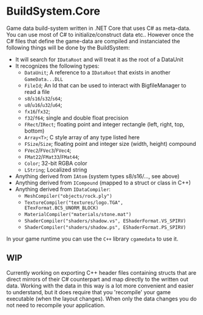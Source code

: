 # BuildSystem.Core

Game data build-system written in .NET Core that uses C# as meta-data.
You can use most of C# to initialize/construct data etc.. However once
the C# files that define the game-data are compiled and instanciated the
following things will be done by the BuildSystem:

- It will search for ``IDataRoot`` and will treat it as the root of a DataUnit
- It recognizes the following types:
  - ``DataUnit``; A reference to a ``IDataRoot`` that exists in another ``GameData...DLL``
  - ``FileId``; An Id that can be used to interact with BigfileManager to read a file
  - ``s8``/``s16``/``s32``/``s64``;
  - ``u8``/``u16``/``u32``/``u64``;
  - ``fx16``/``fx32``;
  - ``f32``/``f64``; single and double float precision
  - ``FRect``/``IRect``; floating point and integer rectangle (left, right, top, bottom)
  - ``Array<T>``; C style array of any type listed here
  - ``FSize``/``Size``; floating point and integer size (width, height) compound
  - ``FVec2``/``FVec3``/``FVec4``;
  - ``FMat22``/``FMat33``/``FMat44``;
  - ``Color``; 32-bit RGBA color
  - ``LString``; Localized string
 - Anything derived from ``IAtom`` (system types s8/s16/..., see above)
 - Anything derived from ``ICompound`` (mapped to a struct or class in C++)
 - Anything derived from ``IDataCompiler``:
   - ```MeshCompiler("objects/rock.ply")```
   - ```TextureCompiler("textures/logo.TGA", ETexFormat.BC5_UNORM_BLOCK)```
   - ```MaterialCompiler("materials/stone.mat")```
   - ```ShaderCompiler("shaders/shadow.vs", EShaderFormat.VS_SPIRV)```
   - ```ShaderCompiler("shaders/shadow.ps", EShaderFormat.PS_SPIRV)```

In your game runtime you can use the `C++` library `cgamedata` to use it.

## WIP

Currently working on exporting C++ header files containing structs that are direct
mirrors of their C# counterpart and map directly to the written out data.
Working with the data in this way is a lot more convenient and easier to understand,
but it does require that you 'recompile' your game executable (when the layout changes).
When only the data changes you do not need to recompile your application.
